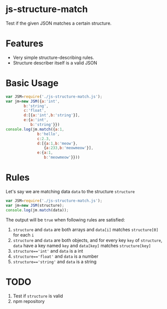 js-structure-match
==================

Test if the given JSON matches a certain structure. 

Features
========

- Very simple structure-describing rules.
- Structure describer itself is a valid JSON

Basic Usage
===========

```javascript
var JSM=require('./js-structure-match.js');
var jm=new JSM({a:'int',
		b:'string',
		c:'float',
		d:[{a:'int',b:'string'}],
		e:{a:'int',
		   b:'string'}})
console.log(jm.match({a:1,
		      b:'hello',
		      c:2.3,
		      d:[{a:1,b:'meow'},
		         {a:233,b:'meowmeow'}],
		      e:{a:1,
		         b:'meowmeow'}}))
```

Rules
=====

Let's say we are matching data `data` to the structure `structure`

```javascript
var JSM=require('./js-structure-match.js');
var jm=new JSM(structure);
console.log(jm.match(data));
```

The output will be `true` when following rules are satisfied:

1. `structure` and `data` are both arrays and `data[i]` matches `structure[0]` for each `i`
2. `structure` and `data` are both objects, and for every key `key` of `structure`, `data` have 
   a key named `key` and `data[key]` matches `structure[key]`
3. `structure=='int'` and `data` is a int
4. `structure=='float'` and `data` is a number
5. `structure=='string'` and `data` is a string

TODO
====

1. Test if `structure` is valid
2. npm repository 